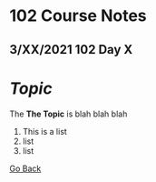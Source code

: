 # 102 Course Notes

## 3/XX/2021 102 Day X

# *Topic*

The **The Topic** is blah blah blah


1. This is a list
1. list
1. list

[Go Back](README.md)